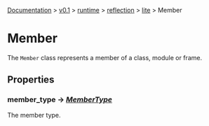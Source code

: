 [Documentation](/docs/documentation.md) >
 [v0.1](/docs/0.1/version.md) >
  [runtime](/docs/0.1/runtime/module.md) >
   [reflection](/docs/0.1/runtime/reflection/module.md) >
    [lite](/docs/0.1/runtime/reflection/lite/module.md) >
     Member

# Member

The `Member` class represents a member of a class, module or frame.

## Properties

### member_type -> _[MemberType](member_type.md)_

The member type.
